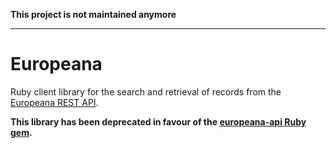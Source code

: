 **This project is not maintained anymore**

---

# Europeana

Ruby client library for the search and retrieval of records from the [Europeana
REST API](http://labs.europeana.eu/api/introduction/).

**This library has been deprecated in favour of the [europeana-api Ruby gem](http://rubygems.org/gems/europeana-api).**
